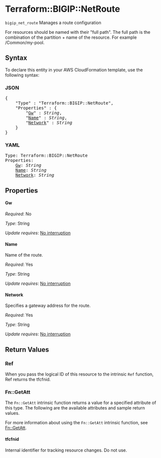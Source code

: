 # Terraform::BIGIP::NetRoute

`bigip_net_route` Manages a route configuration

For resources should be named with their "full path". The full path is the combination of the partition + name of the resource. For example /Common/my-pool.

## Syntax

To declare this entity in your AWS CloudFormation template, use the following syntax:

### JSON

<pre>
{
    "Type" : "Terraform::BIGIP::NetRoute",
    "Properties" : {
        "<a href="#gw" title="Gw">Gw</a>" : <i>String</i>,
        "<a href="#name" title="Name">Name</a>" : <i>String</i>,
        "<a href="#network" title="Network">Network</a>" : <i>String</i>
    }
}
</pre>

### YAML

<pre>
Type: Terraform::BIGIP::NetRoute
Properties:
    <a href="#gw" title="Gw">Gw</a>: <i>String</i>
    <a href="#name" title="Name">Name</a>: <i>String</i>
    <a href="#network" title="Network">Network</a>: <i>String</i>
</pre>

## Properties

#### Gw

_Required_: No

_Type_: String

_Update requires_: [No interruption](https://docs.aws.amazon.com/AWSCloudFormation/latest/UserGuide/using-cfn-updating-stacks-update-behaviors.html#update-no-interrupt)

#### Name

Name of the route.

_Required_: Yes

_Type_: String

_Update requires_: [No interruption](https://docs.aws.amazon.com/AWSCloudFormation/latest/UserGuide/using-cfn-updating-stacks-update-behaviors.html#update-no-interrupt)

#### Network

Specifies a gateway address for the route.

_Required_: Yes

_Type_: String

_Update requires_: [No interruption](https://docs.aws.amazon.com/AWSCloudFormation/latest/UserGuide/using-cfn-updating-stacks-update-behaviors.html#update-no-interrupt)

## Return Values

### Ref

When you pass the logical ID of this resource to the intrinsic `Ref` function, Ref returns the tfcfnid.

### Fn::GetAtt

The `Fn::GetAtt` intrinsic function returns a value for a specified attribute of this type. The following are the available attributes and sample return values.

For more information about using the `Fn::GetAtt` intrinsic function, see [Fn::GetAtt](https://docs.aws.amazon.com/AWSCloudFormation/latest/UserGuide/intrinsic-function-reference-getatt.html).

#### tfcfnid

Internal identifier for tracking resource changes. Do not use.

